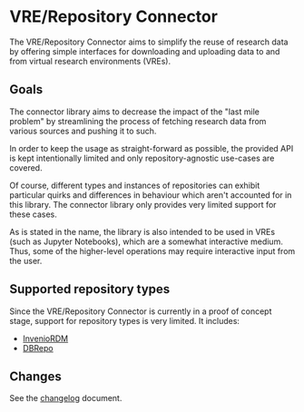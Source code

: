 # VRE/Repository Connector

The VRE/Repository Connector aims to simplify the reuse of research data by offering simple interfaces for downloading and uploading data to and from virtual research environments (VREs).


## Goals

The connector library aims to decrease the impact of the "last mile problem" by streamlining the process of fetching research data from various sources and pushing it to such.

In order to keep the usage as straight-forward as possible, the provided API is kept intentionally limited and only repository-agnostic use-cases are covered.

Of course, different types and instances of repositories can exhibit particular quirks and differences in behaviour which aren't accounted for in this library.
The connector library only provides very limited support for these cases.

As is stated in the name, the library is also intended to be used in VREs (such as Jupyter Notebooks), which are a somewhat interactive medium.
Thus, some of the higher-level operations may require interactive input from the user.


## Supported repository types

Since the VRE/Repository Connector is currently in a proof of concept stage, support for repository types is very limited.
It includes:
* [InvenioRDM](https://inveniordm.docs.cern.ch/)
* [DBRepo](https://www.ifs.tuwien.ac.at/infrastructures/dbrepo/)


## Changes

See the [changelog](./CHANGES.md) document.
